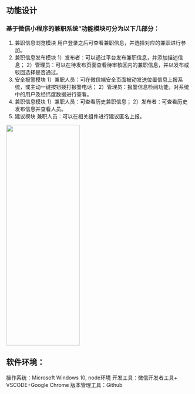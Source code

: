 ## 功能设计
### 基于微信小程序的兼职系统”功能模块可分为以下几部分：
1. 兼职信息浏览模块
用户登录之后可查看兼职信息，并选择对应的兼职进行参加。
2. 兼职信息发布模块
1）发布者：可以通过平台发布兼职信息，并添加描述信息；
2）管理员：可以在待发布页面查看待审核区内的兼职信息，并以发布或驳回选择是否通过。
3. 安全报警模块
1）兼职人员：可在微信端安全页面被动发送位置信息上报系统，或主动一键按钮拨打报警电话；
2）管理员：报警信息检阅功能，对系统中的用户及经纬度数据进行查看。
4. 兼职信息模块
1）兼职人员：可查看历史兼职信息；
2）发布者：可查看历史发布信息并查看人员。
5. 建议模块
兼职人员：可以在相关组件进行建议匿名上报。
<img src="http://119.23.63.196:8085/image/%E5%9B%BE%E7%89%871.png" width="200" height="600" />

## 软件环境： 
 操作系统：Microsoft Windows 10, node环境
 开发工具：微信开发者工具+ VSCODE+Google Chrome
 版本管理工具：Github


